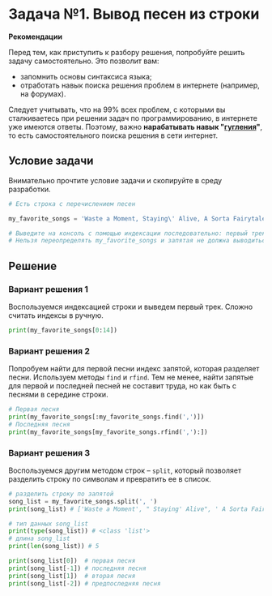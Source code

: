 # Задача №1. Вывод песен из строки

**Рекомендации**

Перед тем, как приступить к разбору решения, попробуйте решить задачу самостоятельно. Это позволит вам:

* запомнить основы синтаксиса языка;
* отработать навык поиска решения проблем в интернете (например, на форумах).

Следует учитывать, что на 99% всех проблем, с которыми вы сталкиваетесь при решении задач по программированию, в интернете уже имеются ответы. Поэтому, важно **нарабатывать навык "[гугления](https://www.google.com/)"**, то есть самостоятельного поиска решения в сети интернет.

## Условие задачи

Внимательно прочтите условие задачи и скопируйте в среду разработки.

```Python
# Есть строка с перечислением песен

my_favorite_songs = 'Waste a Moment, Staying\' Alive, A Sorta Fairytale, Start Me Up, New Salvation'

# Выведите на консоль с помощью индексации последовательно: первый трек, последний, второй, второй с конца
# Нельзя переопределять my_favorite_songs и запятая не должна выводиться.
```

## Решение

### Вариант решения 1

Воспользуемся индексацией строки и выведем первый трек. Сложно считать индексы в ручную.

```Python
print(my_favorite_songs[0:14])
```

### Вариант решения 2

Попробуем найти для первой песни индекс запятой, которая разделяет песни. Используем методы `find` и `rfind`. Тем не менее, найти запятые для первой и последней песней не составит труда, но как быть с песнями в середине строки.

```Python
# Первая песня
print(my_favorite_songs[:my_favorite_songs.find(',')])
# Последняя песня
print(my_favorite_songs[my_favorite_songs.rfind(','):])
```

### Вариант решения 3

Воспользуемся другим методом строк – `split`, который позволяет разделить строку по символам и превратить ее в список.

```Python
# разделить строку по запятой
song_list = my_favorite_songs.split(', ')
print(song_list) # ['Waste a Moment', " Staying' Alive", ' A Sorta Fairytale', ' Start Me Up', ' New Salvation']

# тип данных song_list
print(type(song_list)) # <class 'list'>
# длина song_list
print(len(song_list)) # 5

print(song_list[0])  # первая песня
print(song_list[-1]) # последняя песня
print(song_list[1])  # вторая песня 
print(song_list[-2]) # предпоследняя песня
```

